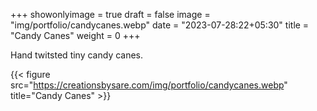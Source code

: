 +++
showonlyimage = true
draft = false
image = "img/portfolio/candycanes.webp"
date = "2023-07-28:22+05:30"
title = "Candy Canes"
weight = 0
+++

Hand twitsted tiny candy canes.

<!--more-->
{{< figure src="https://creationsbysare.com/img/portfolio/candycanes.webp" title="Candy Canes" >}}

